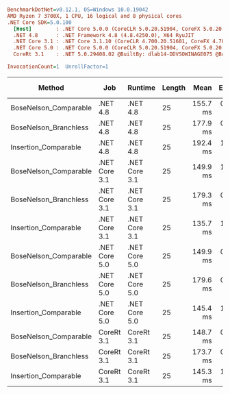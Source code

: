 ``` ini

BenchmarkDotNet=v0.12.1, OS=Windows 10.0.19042
AMD Ryzen 7 3700X, 1 CPU, 16 logical and 8 physical cores
.NET Core SDK=5.0.100
  [Host]        : .NET Core 5.0.0 (CoreCLR 5.0.20.51904, CoreFX 5.0.20.51904), X64 RyuJIT
  .NET 4.8      : .NET Framework 4.8 (4.8.4250.0), X64 RyuJIT
  .NET Core 3.1 : .NET Core 3.1.10 (CoreCLR 4.700.20.51601, CoreFX 4.700.20.51901), X64 RyuJIT
  .NET Core 5.0 : .NET Core 5.0.0 (CoreCLR 5.0.20.51904, CoreFX 5.0.20.51904), X64 RyuJIT
  CoreRt 3.1    : .NET 5.0.29408.02 @BuiltBy: dlab14-DDVSOWINAGE075 @Branch: master @Commit: 4ce1c21ac0d4d1a3b7f7a548214966f69ac9f199, X64 AOT

InvocationCount=1  UnrollFactor=1  

```
|                Method |           Job |       Runtime | Length |     Mean |   Error |  StdDev | Gen 0 | Gen 1 | Gen 2 | Allocated |
|---------------------- |-------------- |-------------- |------- |---------:|--------:|--------:|------:|------:|------:|----------:|
| BoseNelson_Comparable |      .NET 4.8 |      .NET 4.8 |     25 | 155.7 ms | 0.45 ms | 0.42 ms |     - |     - |     - |         - |
| BoseNelson_Branchless |      .NET 4.8 |      .NET 4.8 |     25 | 177.9 ms | 0.17 ms | 0.14 ms |     - |     - |     - |         - |
|  Insertion_Comparable |      .NET 4.8 |      .NET 4.8 |     25 | 192.4 ms | 1.21 ms | 1.08 ms |     - |     - |     - |         - |
| BoseNelson_Comparable | .NET Core 3.1 | .NET Core 3.1 |     25 | 149.9 ms | 1.14 ms | 1.07 ms |     - |     - |     - |         - |
| BoseNelson_Branchless | .NET Core 3.1 | .NET Core 3.1 |     25 | 179.3 ms | 0.50 ms | 0.39 ms |     - |     - |     - |         - |
|  Insertion_Comparable | .NET Core 3.1 | .NET Core 3.1 |     25 | 135.7 ms | 1.22 ms | 1.08 ms |     - |     - |     - |         - |
| BoseNelson_Comparable | .NET Core 5.0 | .NET Core 5.0 |     25 | 149.9 ms | 0.65 ms | 0.58 ms |     - |     - |     - |         - |
| BoseNelson_Branchless | .NET Core 5.0 | .NET Core 5.0 |     25 | 179.6 ms | 0.56 ms | 0.49 ms |     - |     - |     - |         - |
|  Insertion_Comparable | .NET Core 5.0 | .NET Core 5.0 |     25 | 145.4 ms | 1.67 ms | 1.56 ms |     - |     - |     - |         - |
| BoseNelson_Comparable |    CoreRt 3.1 |    CoreRt 3.1 |     25 | 148.7 ms | 0.14 ms | 0.12 ms |     - |     - |     - |         - |
| BoseNelson_Branchless |    CoreRt 3.1 |    CoreRt 3.1 |     25 | 173.7 ms | 0.75 ms | 0.70 ms |     - |     - |     - |         - |
|  Insertion_Comparable |    CoreRt 3.1 |    CoreRt 3.1 |     25 | 145.3 ms | 1.01 ms | 0.95 ms |     - |     - |     - |         - |
